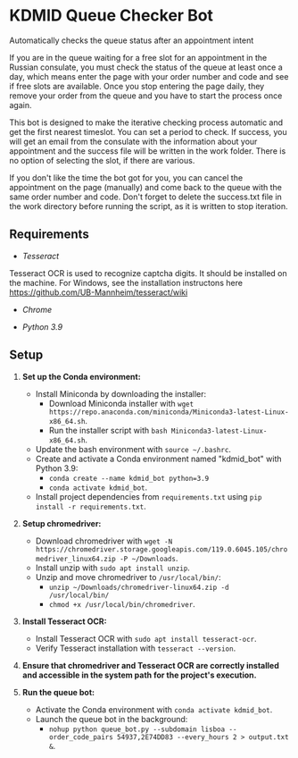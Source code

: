 # KDMID Queue Checker Bot

Automatically checks the queue status after an appointment intent 

If you are in the queue waiting for a free slot for an appointment in the Russian consulate, you must check the status of the queue at least once a day, 
which means enter the page with your order number and code and see if free slots are available. Once you stop entering the page daily, 
they remove your order from the queue and you have to start the process once again. 

This bot is designed to make the iterative checking process automatic and get the first nearest timeslot. You can set a period to check. 
If success, you will get an email from the consulate with the information about your appointment and the success file will be written in the work folder. There is no option of selecting the slot, if there are various. 

If you don't like the time the bot got for you, you can cancel the appointment on the page (manually) and come back to the queue with the same order number and code. Don't forget to delete the success.txt file in the work directory before running the script, as it is written to stop iteration. 

## Requirements  

- *Tesseract* 

Tesseract OCR is used to recognize captcha digits. It should be installed on the machine. For Windows, see the installation instructons here https://github.com/UB-Mannheim/tesseract/wiki

- *Chrome*

- *Python 3.9* 

## Setup

1. **Set up the Conda environment:**
   - Install Miniconda by downloading the installer:
     - Download Miniconda installer with `wget https://repo.anaconda.com/miniconda/Miniconda3-latest-Linux-x86_64.sh`.
     - Run the installer script with `bash Miniconda3-latest-Linux-x86_64.sh`.
   - Update the bash environment with `source ~/.bashrc`.
   - Create and activate a Conda environment named "kdmid_bot" with Python 3.9:
     - `conda create --name kdmid_bot python=3.9`
     - `conda activate kdmid_bot`.
   - Install project dependencies from `requirements.txt` using `pip install -r requirements.txt`.

2. **Setup chromedriver:**
   - Download chromedriver with `wget -N https://chromedriver.storage.googleapis.com/119.0.6045.105/chromedriver_linux64.zip -P ~/Downloads`.
   - Install unzip with `sudo apt install unzip`.
   - Unzip and move chromedriver to `/usr/local/bin/`:
     - `unzip ~/Downloads/chromedriver-linux64.zip -d /usr/local/bin/`
     - `chmod +x /usr/local/bin/chromedriver`.

3. **Install Tesseract OCR:**
   - Install Tesseract OCR with `sudo apt install tesseract-ocr`.
   - Verify Tesseract installation with `tesseract --version`.

4. **Ensure that chromedriver and Tesseract OCR are correctly installed and accessible in the system path for the project's execution.**

5. **Run the queue bot:**
   - Activate the Conda environment with `conda activate kdmid_bot`.
   - Launch the queue bot in the background:
     - `nohup python queue_bot.py --subdomain lisboa --order_code_pairs 54937,2E74DD83 --every_hours 2 > output.txt &`.


